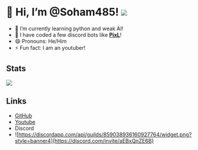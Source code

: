# 👋 Hi, I’m @Soham485! ![](https://komarev.com/ghpvc/?username=soham485)

- 🔭 I’m currently learning python and weak AI!
- 🤖 I have coded a few discord bots like **[PixL](https://discordbotlist.com/bots/pixl)**!
- 😄 Pronouns: He/Him
- ⚡ Fun fact: I am an youtuber!

## Stats

![](https://github-readme-stats.vercel.app/api?username=Soham485&show_icons=true&hide_border=true&theme=tokyonight)

## Links

- [GitHub](https://github.com/soham485)
- [Youtube](https://www.youtube.com/channel/UC2CE5AfflIzhZCNJv5Qdkjg)
- Discord
- ![https://discordapp.com/api/guilds/859038936160927764/widget.png?style=banner4](https://discord.com/invite/aEBxQnZE6B)

